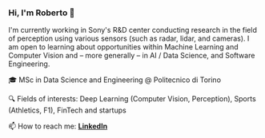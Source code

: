 <!--
**robertofranceschi/robertofranceschi** is a ✨ _special_ ✨ repository because its `README.md` (this file) appears on your GitHub profile.

Here are some ideas to get you started:

- 🔭 I’m currently working on ...
- 🌱 I’m currently learning ...
- 👯 I’m looking to collaborate on ...
- 🤔 I’m looking for help with ...
- 💬 Ask me about ...
- 📫 How to reach me: ...
- 😄 Pronouns: ...
- ⚡ Fun fact: ...


👨🏻‍💻 Learning about RL 🤖 [dpmd](https://deepmind.com/learning-resources/reinforcement-learning-series-2021)

-->
### Hi, I'm Roberto 👋

I'm currently working in Sony's R&D center conducting research in the field of perception using various sensors (such as radar, lidar, and cameras).
I am open to learning about opportunities within Machine Learning and Computer Vision and – more generally – in AI / Data Science, and Software Engineering.

🎓 MSc in Data Science and Engineering @ Politecnico di Torino

🔍 Fields of interests: Deep Learning (Computer Vision, Perception), Sports (Athletics, F1), FinTech and startups

📫 How to reach me: [**LinkedIn**](https://www.linkedin.com/in/roberto-franceschi/)
